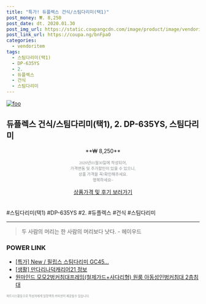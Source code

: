 ```yaml
--- 
title: "특가! 듀플렉스 건식/스팀다리미(택1)" 
post_money: ₩. 8,250 
post_date: dt. 2020.01.30 
post_img_url: https://static.coupangcdn.com/image/product/image/vendoritem/2018/11/07/3006005035/248bfe89-12bc-4e24-9d27-7fe166165b86.jpg 
post_link_url: https://coupa.ng/bnFpaO 
categories: 
  - vendoritem 
tags: 
  - 스팀다리미(택1) 
  - DP-635YS 
  - 2. 
  - 듀플렉스 
  - 건식 
  - 스팀다리미 
--- 
```

[![foo](https://static.coupangcdn.com/image/product/image/vendoritem/2018/11/07/3006005035/248bfe89-12bc-4e24-9d27-7fe166165b86.jpg)](https://coupa.ng/bnFpaO) 

## 듀플렉스 건식/스팀다리미(택1), 2. DP-635YS, 스팀다리미 
<p style="text-align: center;">**₩ 8,250**</p> 
<p style="text-align: center;"><span style="color: #898c8f; font-family: Georgia,Times,serif; font-size: 0.75em;">2020년01월30일에 작성되어, <br>가격변동 및 추가할인이 있을 수 있으니,<br> 상품 가격을 꼭!확인해주세요.<br>행복하세요~</span> 
</p>	 
<div markdown="0" style="text-align: center;"><a href="https://coupa.ng/bnFpaO" class="btn btn--success">상품가격 및 후기 보러가기</a></div> 
<br><br> 
  #스팀다리미(택1) #DP-635YS #2. #듀플렉스 #건식 #스팀다리미 
<hr> 

> 두 사람의 머리는 한 사람의 머리보다 낫다. - 헤이우드 


### POWER LINK

* <a href="https://blog.naver.com/santokki14/221789084187" target="_blank">[특가] New / 필립스 스팀다리미 GC45...</a>
* <a href="https://blog.naver.com/santokki14/221774534928" target="_blank"> [생활] 만다리나덕캐리어21 정보 </a>
* <a href="https://blog.naver.com/sakai111/221781099113" target="_blank">원마인드 모모2벙커침대프레임(철제가드+사다리형) 원룸 아동성인벙커침대 2층침대</a>

<span style="color: #898c8f; font-family: Georgia,Times,serif; font-size: 0.55em;">파트너스활동으로 작성자에게 일정액의 커미션이 제공될수 있습니다.</span> 
